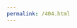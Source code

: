 ```yaml
---
permalink: /404.html
---
```

<script>

    // remove first slash char
    var path = window.location.pathname.substr(1);

    path = path.substr(path.indexOf("/"));

    // prepend to path
    pathV3 = '/docs/v3' + path;
    path = '/docs' + path;
    
    var URL = window.location.origin + path
    var URLV3 = window.location.origin + pathV3

    console.log(URL);
    console.log(URLV3);
    var requestedPageExists = function(resourceUrl){

        var http = new XMLHttpRequest();

        http.open('GET', resourceUrl, false);
        http.send();

        return http.status != 404;
    }

    if(requestedPageExists(URL)) {
        window.location.replace(URL);
    } else {
        if(requestedPageExists(URLV3)) {
            window.location.replace(URLV3);
        } else {
            window.location.replace(window.location.origin + '/not-found');
        };  
    };


</script>